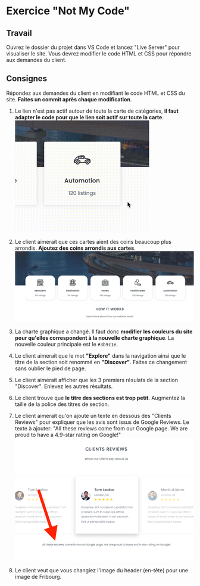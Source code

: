 # Exercice "Not My Code"

## Travail

Ouvrez le dossier du projet dans VS Code et lancez "Live Server" pour visualiser le site. Vous devrez modifier le code HTML et CSS pour répondre aux demandes du client.

## Consignes

Répondez aux demandes du client en modifiant le code HTML et CSS du site. **Faites un commit après chaque modification**.

1.  Le lien n'est pas actif autour de toute la carte de catégories, **il faut adapter le code pour que le lien soit actif sur toute la carte**.  
    ![bug 1](./doc/bug-1.gif)

1.  Le client aimerait que ces cartes aient des coins beaucoup plus arrondis. **Ajoutez des coins arrondis aux cartes**.
    ![rounded](./doc/rounded.png)

1.  La charte graphique a changé. Il faut donc **modifier les couleurs du site pour qu'elles correspondent à la nouvelle charte graphique**. La nouvelle couleur principale est le `#3b9c1e`.

1.  Le client aimerait que le mot **"Explore"** dans la navigation ainsi que le titre de la section soit renommé en **"Discover"**. Faites ce changement sans oublier le pied de page.

1.  Le client aimerait afficher que les 3 premiers résulats de la section "Discover". Enlevez les autres résultats.

1.  Le client trouve que **le titre des sections est trop petit**. Augmentez la taille de la police des titres de section.

1.  Le client aimerait qu'on ajoute un texte en dessous des "Clients Reviews" pour expliquer que les avis sont issus de Google Reviews. Le texte à ajouter: "All these reviews come from our Google page. We are proud to have a 4.9-star rating on Google!"
    ![feature](./doc/feature.png)

1.  Le client veut que vous changiez l'image du header (en-tête) pour une image de Fribourg.
